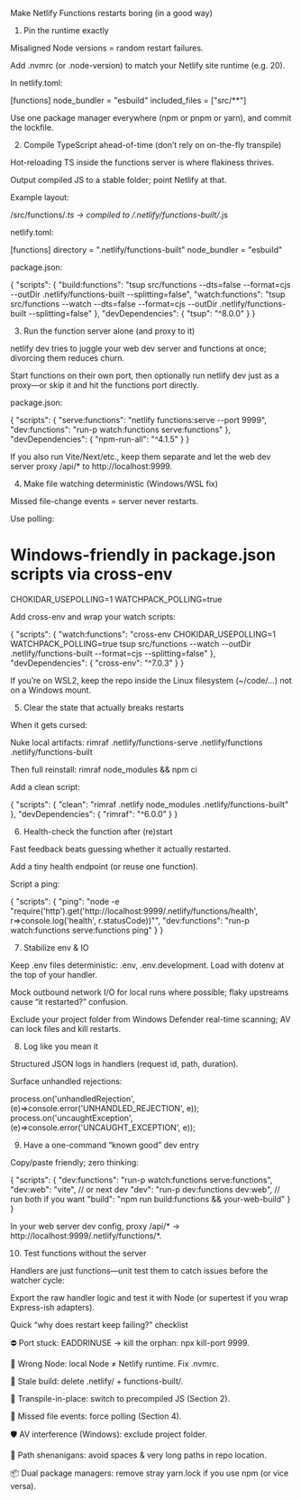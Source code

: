 Make Netlify Functions restarts boring (in a good way)
1) Pin the runtime exactly

Misaligned Node versions = random restart failures.

Add .nvmrc (or .node-version) to match your Netlify site runtime (e.g. 20).

In netlify.toml:

[functions]
node_bundler = "esbuild"
included_files = ["src/**"]


Use one package manager everywhere (npm or pnpm or yarn), and commit the lockfile.

2) Compile TypeScript ahead-of-time (don’t rely on on-the-fly transpile)

Hot-reloading TS inside the functions server is where flakiness thrives.

Output compiled JS to a stable folder; point Netlify at that.

Example layout:

/src/functions/*.ts  -> compiled to  /.netlify/functions-built/*.js


netlify.toml:

[functions]
directory = ".netlify/functions-built"
node_bundler = "esbuild"


package.json:

{
  "scripts": {
    "build:functions": "tsup src/functions --dts=false --format=cjs --outDir .netlify/functions-built --splitting=false",
    "watch:functions": "tsup src/functions --watch --dts=false --format=cjs --outDir .netlify/functions-built --splitting=false"
  },
  "devDependencies": {
    "tsup": "^8.0.0"
  }
}

3) Run the function server alone (and proxy to it)

netlify dev tries to juggle your web dev server and functions at once; divorcing them reduces churn.

Start functions on their own port, then optionally run netlify dev just as a proxy—or skip it and hit the functions port directly.

package.json:

{
  "scripts": {
    "serve:functions": "netlify functions:serve --port 9999",
    "dev:functions": "run-p watch:functions serve:functions"
  },
  "devDependencies": {
    "npm-run-all": "^4.1.5"
  }
}


If you also run Vite/Next/etc., keep them separate and let the web dev server proxy /api/* to http://localhost:9999.

4) Make file watching deterministic (Windows/WSL fix)

Missed file-change events = server never restarts.

Use polling:

# Windows-friendly in package.json scripts via cross-env
CHOKIDAR_USEPOLLING=1 WATCHPACK_POLLING=true


Add cross-env and wrap your watch scripts:

{
  "scripts": {
    "watch:functions": "cross-env CHOKIDAR_USEPOLLING=1 WATCHPACK_POLLING=true tsup src/functions --watch --outDir .netlify/functions-built --format=cjs --splitting=false"
  },
  "devDependencies": {
    "cross-env": "^7.0.3"
  }
}


If you’re on WSL2, keep the repo inside the Linux filesystem (~/code/...) not on a Windows mount.

5) Clear the state that actually breaks restarts

When it gets cursed:

Nuke local artifacts:
rimraf .netlify/functions-serve .netlify/functions .netlify/functions-built

Then full reinstall:
rimraf node_modules && npm ci

Add a clean script:

{
  "scripts": {
    "clean": "rimraf .netlify node_modules .netlify/functions-built"
  },
  "devDependencies": {
    "rimraf": "^6.0.0"
  }
}

6) Health-check the function after (re)start

Fast feedback beats guessing whether it actually restarted.

Add a tiny health endpoint (or reuse one function).

Script a ping:

{
  "scripts": {
    "ping": "node -e \"require('http').get('http://localhost:9999/.netlify/functions/health', r=>console.log('health', r.statusCode))\"",
    "dev:functions": "run-p watch:functions serve:functions ping"
  }
}

7) Stabilize env & IO

Keep .env files deterministic: .env, .env.development. Load with dotenv at the top of your handler.

Mock outbound network I/O for local runs where possible; flaky upstreams cause “it restarted?” confusion.

Exclude your project folder from Windows Defender real-time scanning; AV can lock files and kill restarts.

8) Log like you mean it

Structured JSON logs in handlers (request id, path, duration).

Surface unhandled rejections:

process.on('unhandledRejection', (e)=>console.error('UNHANDLED_REJECTION', e));
process.on('uncaughtException', (e)=>console.error('UNCAUGHT_EXCEPTION', e));

9) Have a one-command “known good” dev entry

Copy/paste friendly; zero thinking:

{
  "scripts": {
    "dev:functions": "run-p watch:functions serve:functions",
    "dev:web": "vite",                          // or next dev
    "dev": "run-p dev:functions dev:web",       // run both if you want
    "build": "npm run build:functions && your-web-build"
  }
}


In your web server dev config, proxy /api/* → http://localhost:9999/.netlify/functions/*.

10) Test functions without the server

Handlers are just functions—unit test them to catch issues before the watcher cycle:

Export the raw handler logic and test it with Node (or supertest if you wrap Express-ish adapters).

Quick “why does restart keep failing?” checklist

⛔ Port stuck: EADDRINUSE → kill the orphan: npx kill-port 9999.

🔢 Wrong Node: local Node ≠ Netlify runtime. Fix .nvmrc.

🧹 Stale build: delete .netlify/ + functions-built/.

🧪 Transpile-in-place: switch to precompiled JS (Section 2).

👀 Missed file events: force polling (Section 4).

🛡️ AV interference (Windows): exclude project folder.

🔗 Path shenanigans: avoid spaces & very long paths in repo location.

📦 Dual package managers: remove stray yarn.lock if you use npm (or vice versa).